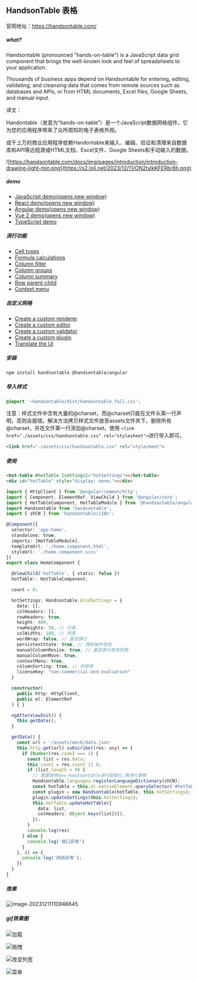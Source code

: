 ## HandsonTable 表格

官网地址：https://handsontable.com/

##### what?

Handsontable (pronounced "hands-on-table") is a JavaScript data grid component that brings the well-known look and feel of spreadsheets to your application.

Thousands of business apps depend on Handsontable for entering, editing, validating, and cleansing data that comes from remote sources such as databases and APIs, or from HTML documents, Excel files, Google Sheets, and manual input.

译文：

Handontable（发音为“hands-on-table”）是一个JavaScript数据网格组件，它为您的应用程序带来了众所周知的电子表格外观。

成千上万的商业应用程序依赖Handontable来输入、编辑、验证和清理来自数据库和API等远程源或HTML文档、Excel文件、Google Sheets和手动输入的数据。

![https://handsontable.com/docs/img/pages/introduction/introduction-drawing-light-min.png](https://s2.loli.net/2023/12/11/ON2txlkKFERbr8h.png)



##### demo

- [JavaScript demo(opens new window)](https://codesandbox.io/s/handsontable-javascript-data-grid-hello-world-app-14-0-0-smp4xx)
- [React demo(opens new window)](https://codesandbox.io/s/handsontable-react-data-grid-hello-world-app-14-0-0-xr7mj2)
- [Angular demo(opens new window)](https://codesandbox.io/s/handsontable-angular-data-grid-hello-world-app-14-0-0-c54xw9)
- [Vue 2 demo(opens new window)](https://codesandbox.io/s/handsontable-vue-data-grid-hello-world-app-14-0-0-zm9nz6)
- [TypeScript demo](https://codesandbox.io/s/handsontable-typescript-data-grid-hello-world-app-14-0-0-3f4lss)

##### 流行功能

- [Cell types](https://handsontable.com/docs/javascript-data-grid/cell-type/)
- [Formula calculations](https://handsontable.com/docs/javascript-data-grid/formula-calculation/)
- [Column filter](https://handsontable.com/docs/javascript-data-grid/column-filter/)
- [Column groups](https://handsontable.com/docs/javascript-data-grid/column-groups/)
- [Column summary](https://handsontable.com/docs/javascript-data-grid/column-summary/)
- [Row parent-child](https://handsontable.com/docs/javascript-data-grid/row-parent-child/)
- [Context menu](https://handsontable.com/docs/javascript-data-grid/context-menu/)

##### 自定义网格

- [Create a custom renderer](https://handsontable.com/docs/javascript-data-grid/cell-renderer/)
- [Create a custom editor](https://handsontable.com/docs/javascript-data-grid/cell-editor/)
- [Create a custom validator](https://handsontable.com/docs/javascript-data-grid/cell-validator/)
- [Create a custom plugin](https://handsontable.com/docs/javascript-data-grid/custom-plugins/)
- [Translate the UI](https://handsontable.com/docs/javascript-data-grid/language/)



##### 安装

```bash
npm install handsontable @handsontable/angular
```

##### 导入样式

```scss
@import '~handsontable/dist/handsontable.full.css';
```

注意：样式文件中含有大量的@charset，而@charset只能在文件头第一行声明，否则会报错。解决方法拷贝样式文件放至assets文件夹下，删除所有@charset，并在文件第一行添加@charset，使用 `<link href="./assets/css/handsontable.css" rel="stylesheet">`进行导入即可。

```html
<link href="./assets/css/handsontable.css" rel="stylesheet">
```

##### 使用

```html
<hot-table #hotTable [settings]="hotSettings"></hot-table>
<div id="hotTable" style="display: none;"></div>
```

```typescript
import { HttpClient } from '@angular/common/http';
import { Component, ElementRef, ViewChild } from '@angular/core';
import { HotTableComponent, HotTableModule } from '@handsontable/angular';
import Handsontable from 'handsontable';
import { zhCN } from 'handsontable/i18n';

@Component({
  selector: 'app-home',
  standalone: true,
  imports: [HotTableModule],
  templateUrl: './home.component.html',
  styleUrl: './home.component.scss'
})
export class HomeComponent {

  @ViewChild('hotTable', { static: false })
  hotTable!: HotTableComponent;

  count = 0;

  hotSettings: Handsontable.GridSettings = {
    data: [],
    colHeaders: [],
    rowHeaders: true,
    height: 800,
    rowHeights: 50, // 行高
    colWidths: 100, // 列宽
    wordWrap: false, // 是否换行
    persistentState: true, // 保存操作状态
    manualColumnResize: true, // 是否表头修改列宽
    manualColumnMove: true,
    contextMenu: true,
    columnSorting: true, // 列排序
    licenseKey: "non-commercial-and-evaluation"
  }

  constructor(
    public http: HttpClient,
    public el: ElementRef
  ) { }

  ngAfterViewInit() {
    this.getData();
  }

  getData() {
    const url = '/assets/mock/data.json'
    this.http.get(url).subscribe((res: any) => {
      if (Number(res.code) === 1) {
        const list = res.data;
        this.count = res.count || 0;
        if (list.length > 0) {
          // 需要使用new Handsontable进行初始化,再进行更新
          Handsontable.languages.registerLanguageDictionary(zhCN);
          const hotTable = this.el.nativeElement.querySelector('#hotTable');
          const plugin = new Handsontable(hotTable, this.hotSettings);
          plugin.updateSettings(this.hotSettings);
          this.hotTable.updateHotTable({
            data: list,
            colHeaders: Object.keys(list[0]),
          });
        }
        console.log(res)
      } else {
        console.log('接口异常')
      }
    }, () => {
      console.log('网络异常');
    })
  }
}

```

##### 效果

![image-20231211110946645](https://s2.loli.net/2023/12/11/1dJvRC8uheXbLBf.png)

##### gif效果图

![加载](https://s2.loli.net/2023/12/11/g3mEuCrokfZYpnL.gif)

![拖拽](https://s2.loli.net/2023/12/11/OvQVL9oaGN7isSA.gif)

![改变列宽](https://s2.loli.net/2023/12/11/BzmRrxNehgq6lA2.gif)

![菜单](https://s2.loli.net/2023/12/11/d17NyQaCtHKpJqj.gif)
